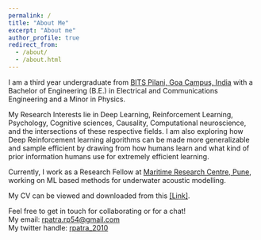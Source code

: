 ```yaml
---
permalink: /
title: "About Me"
excerpt: "About me"
author_profile: true
redirect_from: 
  - /about/
  - /about.html
---
```


I am a third year undergraduate from [BITS Pilani, Goa Campus, India](https://www.bits-pilani.ac.in/goa/) with a Bachelor of Engineering (B.E.) in Electrical and Communications Engineering and a Minor in Physics.  
  
My Research Interests lie in Deep Learning, Reinforcement Learning, Psychology, Cognitive sciences, Causality, Computational neuroscience, and the intersections of these respective fields. I am also exploring how Deep Reinforcement learning algorithms can be made more generalizable and sample efficient by drawing from how humans learn and what kind of prior information humans use for extremely efficient learning.

Currently, I work as a Research Fellow at [Maritime Research Centre, Pune](http://mrc.foundationforuda.in/), working on ML based methods for underwater acoustic modelling.


My CV can be viewed and downloaded from this [[Link]](files/Rishabh_CV.pdf).
  
  
Feel free to get in touch for collaborating or for a chat!  
My email: [rpatra.rp54@gmail.com](mailto:rpatra.rp54@gmail.com)  
My twitter handle: [rpatra_2010](https://twitter.com/rpatra_2010)
